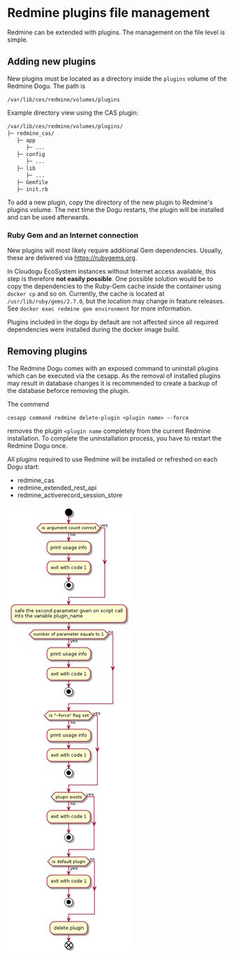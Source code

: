 # Redmine plugins file management

Redmine can be extended with plugins. The management on the file level is simple.

## Adding new plugins

New plugins must be located as a directory inside the `plugins` volume of the Redmine Dogu. The path is

```
/var/lib/ces/redmine/volumes/plugins
```

Example directory view using the CAS plugin:

```
/var/lib/ces/redmine/volumes/plugins/
├─ redmine_cas/
   ├─ app
      ├─ ...
   ├─ config
      ├─ ...
   ├─ lib
      ├─ ...
   ├─ Gemfile
   ├─ init.rb
```

To add a new plugin, copy the directory of the new plugin to Redmine's plugins volume. The next time the Dogu restarts, the plugin will be installed and can be used afterwards.

### Ruby Gem and an Internet connection

New plugins will most likely require additional Gem dependencies. Usually, these are delivered via https://rubygems.org.

In Cloudogu EcoSystem instances without Internet access available, this step is therefore **not easily possible**. One possible solution would be to copy the dependencies to the Ruby-Gem cache inside the container using `docker cp` and so on. Currently, the cache is located at `/usr/lib/ruby/gems/2.7.0`, but the location may change in feature releases. See `docker exec redmine gem environment` for more information.

Plugins included in the dogu by default are not affected since all required dependencies were installed during the docker image build.

## Removing plugins

The Redmine Dogu comes with an exposed command to uninstall plugins which can be executed via the cesapp. As the removal 
of installed plugins may result in database changes it is recommended to create a backup of the database beforce removing
the plugin.

The commend

```
cesapp command redmine delete-plugin <plugin name> --force
```

removes the plugin `<plugin name` completely from the current Redmine installation. To complete the uninstallation process,
you have to restart the Redmine Dogu once.

All plugins required to use Redmine will be installed or refreshed on each Dogu start:
- redmine_cas
- redmine_extended_rest_api
- redmine_activerecord_session_store

![UI](figures/uninstall_plugin_redmine.png)
